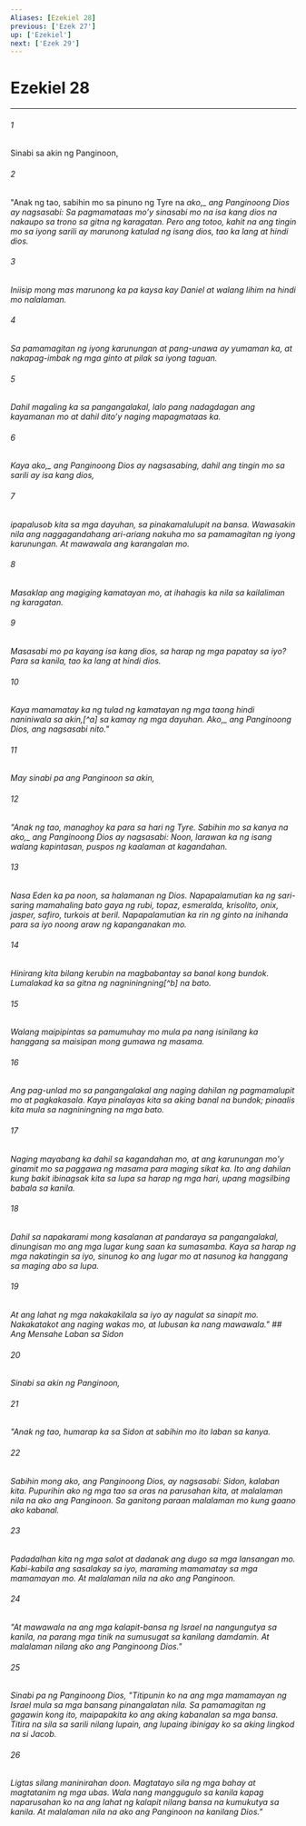```yaml
---
Aliases: [Ezekiel 28]
previous: ['Ezek 27']
up: ['Ezekiel']
next: ['Ezek 29']
---
```

# Ezekiel 28

***






















###### 1 










Sinabi sa akin ng Panginoon, 





















###### 2 










"Anak ng tao, sabihin mo sa pinuno ng Tyre na <i class="trans-change">ako,_ ang Panginoong Dios ay nagsasabi: Sa pagmamataas moʼy sinasabi mo na isa kang dios na nakaupo sa trono sa gitna ng karagatan. Pero ang totoo, kahit na ang tingin mo sa iyong sarili ay marunong katulad ng isang dios, tao ka lang at hindi dios. 





















###### 3 










Iniisip mong mas marunong ka pa kaysa kay Daniel at walang lihim na hindi mo nalalaman. 





















###### 4 










Sa pamamagitan ng iyong karunungan at pang-unawa ay yumaman ka, at nakapag-imbak ng mga ginto at pilak sa iyong taguan. 





















###### 5 










Dahil magaling ka sa pangangalakal, lalo pang nadagdagan ang kayamanan mo at dahil ditoʼy naging mapagmataas ka. 





















###### 6 










Kaya <i class="trans-change">ako,_ ang Panginoong Dios ay nagsasabing, dahil ang tingin mo sa sarili ay isa kang dios, 





















###### 7 










ipapalusob kita sa mga dayuhan, sa pinakamalulupit na bansa. Wawasakin nila ang naggagandahang ari-ariang nakuha mo sa pamamagitan ng iyong karunungan. At mawawala ang karangalan mo. 





















###### 8 










Masaklap ang magiging kamatayan mo, at ihahagis ka nila sa kailaliman ng karagatan. 





















###### 9 










Masasabi mo pa kayang isa kang dios, sa harap ng mga papatay sa iyo? Para sa kanila, tao ka lang at hindi dios. 





















###### 10 










Kaya mamamatay ka ng tulad ng kamatayan ng mga taong hindi naniniwala sa akin,[^a] sa kamay ng mga dayuhan. <i class="trans-change">Ako,_ ang Panginoong Dios, ang nagsasabi nito." 





















###### 11 










May sinabi pa ang Panginoon sa akin, 





















###### 12 










"Anak ng tao, managhoy ka para sa hari ng Tyre. Sabihin mo sa kanya na <i class="trans-change">ako,_ ang Panginoong Dios ay nagsasabi: Noon, larawan ka ng isang walang kapintasan, puspos ng kaalaman at kagandahan. 





















###### 13 










Nasa Eden ka pa noon, sa halamanan ng Dios. Napapalamutian ka ng sari-saring mamahaling bato gaya ng rubi, topaz, esmeralda, krisolito, onix, jasper, safiro, turkois at beril. Napapalamutian ka rin ng ginto na inihanda para sa iyo noong araw ng kapanganakan mo. 





















###### 14 










Hinirang kita bilang kerubin na magbabantay sa banal kong bundok. Lumalakad ka sa gitna ng nagniningning[^b] na bato. 





















###### 15 










Walang maipipintas sa pamumuhay mo mula pa nang isinilang ka hanggang sa maisipan mong gumawa ng masama. 





















###### 16 










Ang pag-unlad mo sa pangangalakal ang naging dahilan ng pagmamalupit mo at pagkakasala. Kaya pinalayas kita sa aking banal na bundok; pinaalis kita mula sa nagniningning na mga bato. 





















###### 17 










Naging mayabang ka dahil sa kagandahan mo, at ang karunungan moʼy ginamit mo sa paggawa ng masama para maging sikat ka. Ito ang dahilan kung bakit ibinagsak kita sa lupa sa harap ng mga hari, upang magsilbing babala sa kanila. 





















###### 18 










Dahil sa napakarami mong kasalanan at pandaraya sa pangangalakal, dinungisan mo ang mga lugar kung saan ka sumasamba. Kaya sa harap ng mga nakatingin sa iyo, sinunog ko ang lugar mo at nasunog ka hanggang sa maging abo sa lupa. 





















###### 19 










At ang lahat ng mga nakakakilala sa iyo ay nagulat sa sinapit mo. Nakakatakot ang naging wakas mo, at lubusan ka nang mawawala." ## Ang Mensahe Laban sa Sidon 





















###### 20 










Sinabi sa akin ng Panginoon, 





















###### 21 










"Anak ng tao, humarap ka sa Sidon at sabihin mo ito laban sa kanya. 





















###### 22 










Sabihin mong ako, ang Panginoong Dios, ay nagsasabi: Sidon, kalaban kita. Pupurihin ako ng mga tao sa oras na parusahan kita, at malalaman nila na ako ang Panginoon. Sa ganitong paraan malalaman mo kung gaano ako kabanal. 





















###### 23 










Padadalhan kita ng mga salot at dadanak ang dugo sa mga lansangan mo. Kabi-kabila ang sasalakay sa iyo, maraming mamamatay sa mga mamamayan mo. At malalaman nila na ako ang Panginoon. 





















###### 24 










"At mawawala na ang mga kalapit-bansa ng Israel na nangungutya sa kanila, na parang mga tinik na sumusugat sa kanilang damdamin. At malalaman nilang ako ang Panginoong Dios." 





















###### 25 










Sinabi pa ng Panginoong Dios, "Titipunin ko na ang mga mamamayan ng Israel mula sa mga bansang pinangalatan nila. Sa pamamagitan ng gagawin kong ito, maipapakita ko ang aking kabanalan sa mga bansa. Titira na sila sa sarili nilang lupain, ang lupaing ibinigay ko sa aking lingkod na si Jacob. 





















###### 26 










Ligtas silang maninirahan doon. Magtatayo sila ng mga bahay at magtatanim ng mga ubas. Wala nang manggugulo sa kanila kapag naparusahan ko na ang lahat ng kalapit nilang bansa na kumukutya sa kanila. At malalaman nila na ako ang Panginoon na kanilang Dios."
